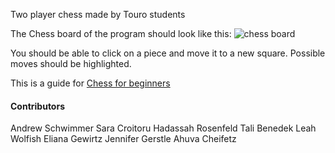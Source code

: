 Two player chess made by Touro students

The Chess board of the program should look like this:
![chess board](https://cutechess.com/cutechess.png)

You should be able to click on a piece and move it to a new square. 
Possible moves should be highlighted.

This is a guide for [Chess for beginners](https://www.wikihow.com/Play-Chess-for-Beginners)

#### Contributors

Andrew Schwimmer
Sara Croitoru
Hadassah Rosenfeld
Tali Benedek
Leah Wolfish
Eliana Gewirtz
Jennifer Gerstle
Ahuva Cheifetz
